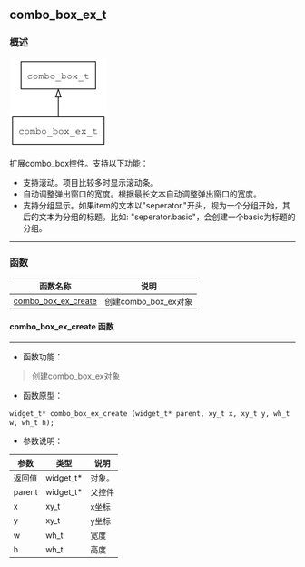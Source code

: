 ## combo\_box\_ex\_t
### 概述
![image](images/combo_box_ex_t_0.png)

扩展combo_box控件。支持以下功能：
* 支持滚动。项目比较多时显示滚动条。
* 自动调整弹出窗口的宽度。根据最长文本自动调整弹出窗口的宽度。
* 支持分组显示。如果item的文本以"seperator."开头，视为一个分组开始，其后的文本为分组的标题。比如: "seperator.basic"，会创建一个basic为标题的分组。
----------------------------------
### 函数
<p id="combo_box_ex_t_methods">

| 函数名称 | 说明 | 
| -------- | ------------ | 
| <a href="#combo_box_ex_t_combo_box_ex_create">combo\_box\_ex\_create</a> | 创建combo_box_ex对象 |
#### combo\_box\_ex\_create 函数
-----------------------

* 函数功能：

> <p id="combo_box_ex_t_combo_box_ex_create">创建combo_box_ex对象

* 函数原型：

```
widget_t* combo_box_ex_create (widget_t* parent, xy_t x, xy_t y, wh_t w, wh_t h);
```

* 参数说明：

| 参数 | 类型 | 说明 |
| -------- | ----- | --------- |
| 返回值 | widget\_t* | 对象。 |
| parent | widget\_t* | 父控件 |
| x | xy\_t | x坐标 |
| y | xy\_t | y坐标 |
| w | wh\_t | 宽度 |
| h | wh\_t | 高度 |
